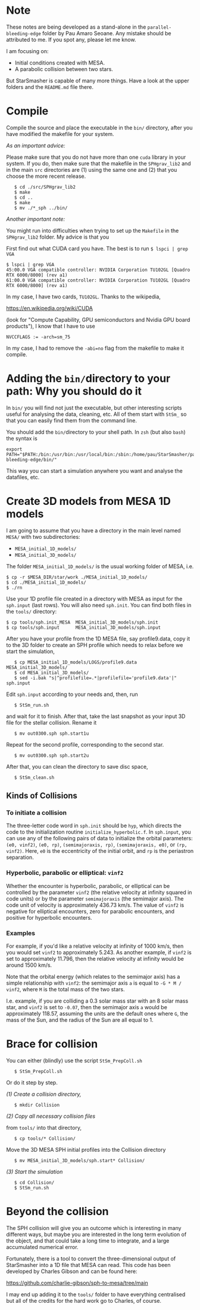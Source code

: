 Note
=====

These notes are being developed as a stand-alone in the
`parallel-bleeding-edge` folder by Pau Amaro Seoane. Any mistake should be
attributed to me. If you spot any, please let me know.

I am focusing on:

- Initial conditions created with MESA.
- A parabolic collision between two stars.

But StarSmasher is capable of many more things. Have a look at the upper
folders and the `README.md` file there.


Compile 
========

Compile the source and place the executable in the `bin/` directory, after you
have modified the makefile for your system. 

*As an important advice:* 

Please make sure that you do not have more than one `cuda` library in your system. If you do, then make sure that the makefile in the `SPHgrav_lib2` and in the main `src` directories are (1) using the same one and (2) that you choose the more recent release.


```
   $ cd ./src/SPHgrav_lib2
   $ make
   $ cd ..
   $ make
   $ mv ./*_sph ../bin/
```

*Another important note:*

You might run into difficulties when trying to set up the `Makefile` in the `SPHgrav_lib2`
folder. My advice is that you

First find out what CUDA card you have. The best is to run `$ lspci | grep VGA`

```
$ lspci | grep VGA
45:00.0 VGA compatible controller: NVIDIA Corporation TU102GL [Quadro
RTX 6000/8000] (rev a1)
61:00.0 VGA compatible controller: NVIDIA Corporation TU102GL [Quadro
RTX 6000/8000] (rev a1)
```

In my case, I have two cards, `TU102GL`. Thanks to the wikipedia, 

<a href="https://en.wikipedia.org/wiki/CUDA">https://en.wikipedia.org/wiki/CUDA</a>

(look for "Compute Capability, GPU semiconductors and Nvidia GPU board products"),
I know that I have to use 

```
NVCCFLAGS := -arch=sm_75
```

In my case, I had to remove the `-abi=no` flag from the makefile to make it compile.

Adding the `bin/`directory to your path: Why you should do it
=============================================================

In `bin/` you will find not just the executable, but other interesting scripts
useful for analysing the data, cleaning, etc.  All of them start with `StSm_`
so that you can easily find them from the command line.

You should add the `bin/`directory to your shell path. In `zsh` (but also
`bash`) the syntax is

```
export PATH="$PATH:/bin:/usr/bin:/usr/local/bin:/sbin:/home/pau/StarSmasher/parallel-bleeding-edge/bin/"
```

This way you can start a simulation anywhere you want and analyse the datafiles, etc.


Create 3D models from MESA 1D models
=====================================

I am going to assume that you have a directory in the main level named `MESA/`
with two subdirectories:

- `MESA_initial_1D_models/`
- `MESA_initial_3D_models/`

The folder `MESA_initial_1D_models/` is the usual working folder of MESA, i.e.

```
$ cp -r $MESA_DIR/star/work ./MESA_initial_1D_models/
$ cd ./MESA_initial_1D_models/
$ ./rn
```

Use your 1D profile file created in a directory with MESA as input for the
`sph.input` (last rows). You will also need `sph.init`. You can find both
files in the `tools/` directory:

```
$ cp tools/sph.init_MESA  MESA_initial_3D_models/sph.init
$ cp tools/sph.input      MESA_initial_3D_models/sph.input
```

After you have your profile from the 1D MESA file, say profile9.data, copy it
to the 3D folder to create an SPH profile which needs to relax before we start
the simulation,

```
   $ cp MESA_initial_1D_models/LOGS/profile9.data MESA_initial_3D_models/
   $ cd MESA_initial_3D_models/
   $ sed -i.bak "s|^profilefile=.*|profilefile='profile9.data'|" sph.input
```

Edit `sph.input` according to your needs and, then, run

```
   $ StSm_run.sh
```

and wait for it to finish. After that, take the last snapshot as your input 3D
file for the stellar collision. Rename it

```
   $ mv out0300.sph sph.start1u
```    

Repeat for the second profile, corresponding to the second star.

```
   $ mv out0300.sph sph.start2u
```

After that, you can clean the directory to save disc space,

```
   $ StSm_clean.sh
```

## Kinds of Collisions

### To initiate a collision

The three-letter code word in `sph.init` should be `hyp`, which directs the code to the initialization routine `initialize_hyperbolic.f`. In `sph.input`, you can use any of the following pairs of data to initialize the orbital parameters: `(e0, vinf2)`, `(e0, rp)`, `(semimajoraxis, rp)`, `(semimajoraxis, e0)`, or `(rp, vinf2)`. Here, `e0` is the eccentricity of the initial orbit, and `rp` is the periastron separation.

### Hyperbolic, parabolic or elliptical: `vinf2`

Whether the encounter is hyperbolic, parabolic, or elliptical can be controlled by the parameter `vinf2` (the relative velocity at infinity squared in code units) or by the parameter `semimajoraxis` (the semimajor axis). The code unit of velocity is approximately 436.73 km/s. The value of `vinf2` is negative for elliptical encounters, zero for parabolic encounters, and positive for hyperbolic encounters.

### Examples

For example, if you'd like a relative velocity at infinity of 1000 km/s, then you would set `vinf2` to approximately 5.243. As another example, if `vinf2` is set to approximately 11.796, then the relative velocity at infinity would be around 1500 km/s.

Note that the orbital energy (which relates to the semimajor axis) has a simple relationship with `vinf2`: the semimajor axis `a` is equal to `-G * M / vinf2`, where `M` is the total mass of the two stars. 

I.e. example, if you are colliding a 0.3 solar mass star with an 8 solar mass star, and `vinf2` is set to `-0.07`, then the semimajor axis `a` would be approximately 118.57, assuming the units are the default ones where `G`, the mass of the Sun, and the radius of the Sun are all equal to 1.


Brace for collision
====================

You can either (blindly) use the script `StSm_PrepColl.sh`

```
   $ StSm_PrepColl.sh
```

Or do it step by step. 

*(1) Create a collision directory,*

```
   $ mkdir Collision
```

*(2) Copy all necessary collision files* 

from `tools/` into that directory,

```
   $ cp tools/* Collision/
```

Move the 3D MESA SPH initial profiles into the Collision directory

```
   $ mv MESA_initial_3D_models/sph.start* Collision/
```

*(3) Start the simulation*

```
   $ cd Collision/
   $ StSm_run.sh
```
Beyond the collision
=====================

The SPH collision will give you an outcome which is interesting in many different ways, 
but maybe you are interested in the long term evolution of the object, and that could 
take a long time to integrate, and a large accumulated numerical error.

Fortunately, there is a tool to convert the three-dimensional output of StarSmasher into
a 1D file that MESA can read. This code has been developed by Charles Gibson and can be found here:

<a href="https://github.com/charlie-gibson/sph-to-mesa/">https://github.com/charlie-gibson/sph-to-mesa/tree/main</a>

I may end up adding it to the `tools/` folder to have everything centralised but all of the credits for
the hard work go to Charles, of course.





